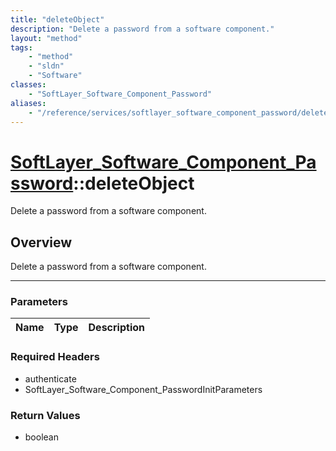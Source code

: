 ```yaml
---
title: "deleteObject"
description: "Delete a password from a software component."
layout: "method"
tags:
    - "method"
    - "sldn"
    - "Software"
classes:
    - "SoftLayer_Software_Component_Password"
aliases:
    - "/reference/services/softlayer_software_component_password/deleteObject"
---
```

# [SoftLayer_Software_Component_Password](/reference/services/SoftLayer_Software_Component_Password)::deleteObject


Delete a password from a software component.


## Overview 
Delete a password from a software component. 

-----

### Parameters 
|Name | Type | Description |
| --- | --- | --- |


### Required Headers
* authenticate
* SoftLayer_Software_Component_PasswordInitParameters


### Return Values
* boolean




